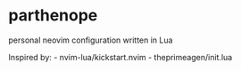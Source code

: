 # parthenope
personal neovim configuration written in Lua

Inspired by:
    - nvim-lua/kickstart.nvim
    - theprimeagen/init.lua
